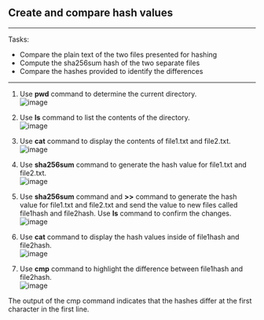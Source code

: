 ## Create and compare hash values

---

Tasks: 
* Compare the plain text of the two files presented for hashing
* Compute the sha256sum hash of the two separate files
* Compare the hashes provided to identify the differences

---

1. Use **pwd** command to determine the current directory.<br>
![image](https://github.com/user-attachments/assets/b11d7b0e-02a2-4ccd-991f-84b9dd36c554)


2. Use **ls** command to list the contents of the directory.<br>
![image](https://github.com/user-attachments/assets/2e28e4e0-0829-48f9-bef6-adb8dde10c53)


3. Use **cat** command to display the contents of file1.txt and file2.txt.<br>
![image](https://github.com/user-attachments/assets/e6fbdfbf-83b2-4585-9b54-58a9a5ce97d6)


4. Use **sha256sum** command to generate the hash value for file1.txt and file2.txt.<br>
![image](https://github.com/user-attachments/assets/ab0a5782-dbdb-436e-9d19-dc21af8d2486)


5. Use **sha256sum** command and **>>** command to generate the hash value for file1.txt and file2.txt and send the value to new files called file1hash and file2hash. Use **ls** command to confirm the changes.<br>
![image](https://github.com/user-attachments/assets/e9495a0e-4885-401c-b981-bc4a0364dd9b)


6. Use **cat** command to display the hash values inside of file1hash and file2hash.<br>
![image](https://github.com/user-attachments/assets/5113f966-f954-4849-be84-88485e2ba19d)


7. Use **cmp** command to highlight the difference between file1hash and file2hash.<br>
![image](https://github.com/user-attachments/assets/e3d2c961-ea3a-46e3-8b1f-9486e6a90ae8)

The output of the cmp command indicates that the hashes differ at the first character in the first line.
